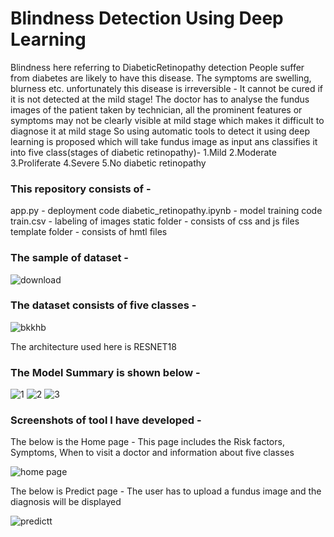 
# Blindness Detection Using Deep Learning

Blindness here referring to DiabeticRetinopathy detection
People suffer from diabetes are likely to have this disease.
The symptoms are swelling, blurness etc.
unfortunately this disease is irreversible - It cannot be cured if it is not detected at the mild stage!
The doctor has to analyse the fundus images of the patient taken by technician, 
all the prominent features or symptoms may not be clearly visible at mild stage which makes it difficult to diagnose it at mild stage
So using automatic tools to detect it using deep learning is proposed which will take fundus image as input ans classifies it into five class(stages of diabetic retinopathy)-
1.Mild
2.Moderate
3.Proliferate
4.Severe
5.No diabetic retinopathy

### This repository consists of -
app.py - deployment code
diabetic_retinopathy.ipynb - model training code
train.csv - labeling of images 
static folder - consists of css and js files
template folder - consists of hmtl files

### The sample of dataset -
![download](https://user-images.githubusercontent.com/66114853/144719873-66906303-d64d-4628-9fbd-c2250995b2b6.png)


### The dataset consists of five classes -
![bkkhb](https://user-images.githubusercontent.com/66114853/144719867-6ea45e8d-6626-4159-becb-fa8bfd8a0034.PNG)


The architecture used here is RESNET18
### The Model Summary is shown below -
![1](https://user-images.githubusercontent.com/66114853/144719617-56b204c8-c477-4286-a0b3-af154be40589.PNG)
![2](https://user-images.githubusercontent.com/66114853/144719842-e7b3c478-25fb-4331-892b-5d718e4b8047.PNG)
![3](https://user-images.githubusercontent.com/66114853/144719849-dddd2296-b74b-4103-8269-bad818ad3eb9.PNG)


### Screenshots of tool I have developed -
The below is the Home page - This page includes the Risk factors, Symptoms, When to visit a doctor and information about five classes

![home page](https://user-images.githubusercontent.com/66114853/144719894-20d1b254-206c-478b-a946-7ea82b460fac.PNG)


The below is Predict page - The user has to upload a fundus image and the diagnosis will be displayed

![predictt](https://user-images.githubusercontent.com/66114853/144719978-928f44b5-c5f9-4e81-8268-c581f5817a6e.PNG)
